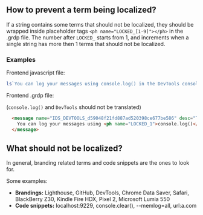 ## How to prevent a term being localized?
If a string contains some terms that should not be localized, they should be wrapped inside placeholder tags `<ph name="LOCKED_[1-9]"></ph>` in the .grdp file. The number after `LOCKED_` starts from 1, and increments when a single string has more then 1 terms that should not be localized.

### Examples
Frontend javascript file:
```javascript
ls`You can log your messages using console.log() in the DevTools console.`
```

Frontend .grdp file:

(`console.log()` and `DevTools` should not be translated)
```html
  <message name="IDS_DEVTOOLS_d59048f21fd887ad520398ce677be586" desc="Text show up in the information bar in the DevTools">
    You can log your messages using <ph name="LOCKED_1">console.log()</ph> in the <ph name="LOCKED_2">DevTools</ph> console.
  </message>
```

## What should not be localized?
In general, branding related terms and code snippets are the ones to look for.

Some examples:
- **Brandings:**
Lighthouse, GitHub, DevTools, Chrome Data Saver, Safari, BlackBerry Z30, Kindle Fire HDX, Pixel 2, Microsoft Lumia 550
- **Code snippets:**
localhost:9229, console.clear(), --memlog=all, url:a.com
